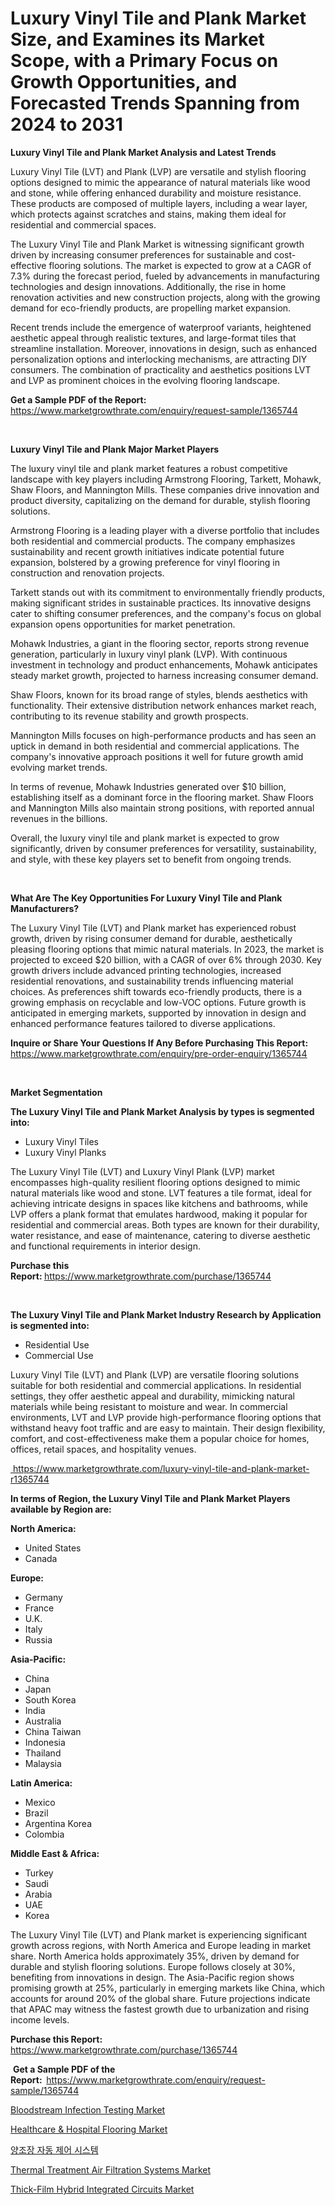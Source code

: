<p><h1>Luxury Vinyl Tile and Plank Market Size, and Examines its Market Scope, with a Primary Focus on Growth Opportunities, and Forecasted Trends Spanning from 2024 to 2031</h1></p><p><strong>Luxury Vinyl Tile and Plank Market Analysis and Latest Trends</strong></p>
<p><p>Luxury Vinyl Tile (LVT) and Plank (LVP) are versatile and stylish flooring options designed to mimic the appearance of natural materials like wood and stone, while offering enhanced durability and moisture resistance. These products are composed of multiple layers, including a wear layer, which protects against scratches and stains, making them ideal for residential and commercial spaces. </p><p>The Luxury Vinyl Tile and Plank Market is witnessing significant growth driven by increasing consumer preferences for sustainable and cost-effective flooring solutions. The market is expected to grow at a CAGR of 7.3% during the forecast period, fueled by advancements in manufacturing technologies and design innovations. Additionally, the rise in home renovation activities and new construction projects, along with the growing demand for eco-friendly products, are propelling market expansion. </p><p>Recent trends include the emergence of waterproof variants, heightened aesthetic appeal through realistic textures, and large-format tiles that streamline installation. Moreover, innovations in design, such as enhanced personalization options and interlocking mechanisms, are attracting DIY consumers. The combination of practicality and aesthetics positions LVT and LVP as prominent choices in the evolving flooring landscape.</p></p>
<p><strong>Get a Sample PDF of the Report:&nbsp;</strong> <a href="https://www.marketgrowthrate.com/enquiry/request-sample/1365744">https://www.marketgrowthrate.com/enquiry/request-sample/1365744</a></p>
<p>&nbsp;</p>
<p><strong>Luxury Vinyl Tile and Plank Major Market Players</strong></p>
<p><p>The luxury vinyl tile and plank market features a robust competitive landscape with key players including Armstrong Flooring, Tarkett, Mohawk, Shaw Floors, and Mannington Mills. These companies drive innovation and product diversity, capitalizing on the demand for durable, stylish flooring solutions.</p><p>Armstrong Flooring is a leading player with a diverse portfolio that includes both residential and commercial products. The company emphasizes sustainability and recent growth initiatives indicate potential future expansion, bolstered by a growing preference for vinyl flooring in construction and renovation projects.</p><p>Tarkett stands out with its commitment to environmentally friendly products, making significant strides in sustainable practices. Its innovative designs cater to shifting consumer preferences, and the company's focus on global expansion opens opportunities for market penetration.</p><p>Mohawk Industries, a giant in the flooring sector, reports strong revenue generation, particularly in luxury vinyl plank (LVP). With continuous investment in technology and product enhancements, Mohawk anticipates steady market growth, projected to harness increasing consumer demand.</p><p>Shaw Floors, known for its broad range of styles, blends aesthetics with functionality. Their extensive distribution network enhances market reach, contributing to its revenue stability and growth prospects.</p><p>Mannington Mills focuses on high-performance products and has seen an uptick in demand in both residential and commercial applications. The company's innovative approach positions it well for future growth amid evolving market trends.</p><p>In terms of revenue, Mohawk Industries generated over $10 billion, establishing itself as a dominant force in the flooring market. Shaw Floors and Mannington Mills also maintain strong positions, with reported annual revenues in the billions.</p><p>Overall, the luxury vinyl tile and plank market is expected to grow significantly, driven by consumer preferences for versatility, sustainability, and style, with these key players set to benefit from ongoing trends.</p></p>
<p>&nbsp;</p>
<p><strong>What Are The Key Opportunities For Luxury Vinyl Tile and Plank Manufacturers?</strong></p>
<p><p>The Luxury Vinyl Tile (LVT) and Plank market has experienced robust growth, driven by rising consumer demand for durable, aesthetically pleasing flooring options that mimic natural materials. In 2023, the market is projected to exceed $20 billion, with a CAGR of over 6% through 2030. Key growth drivers include advanced printing technologies, increased residential renovations, and sustainability trends influencing material choices. As preferences shift towards eco-friendly products, there is a growing emphasis on recyclable and low-VOC options. Future growth is anticipated in emerging markets, supported by innovation in design and enhanced performance features tailored to diverse applications.</p></p>
<p><strong>Inquire or Share Your Questions If Any Before Purchasing This Report:</strong> <a href="https://www.marketgrowthrate.com/enquiry/pre-order-enquiry/1365744">https://www.marketgrowthrate.com/enquiry/pre-order-enquiry/1365744</a></p>
<p>&nbsp;</p>
<p><strong>Market Segmentation</strong></p>
<p><strong>The Luxury Vinyl Tile and Plank Market Analysis by types is segmented into:</strong></p>
<p><ul><li>Luxury Vinyl Tiles</li><li>Luxury Vinyl Planks</li></ul></p>
<p><p>The Luxury Vinyl Tile (LVT) and Luxury Vinyl Plank (LVP) market encompasses high-quality resilient flooring options designed to mimic natural materials like wood and stone. LVT features a tile format, ideal for achieving intricate designs in spaces like kitchens and bathrooms, while LVP offers a plank format that emulates hardwood, making it popular for residential and commercial areas. Both types are known for their durability, water resistance, and ease of maintenance, catering to diverse aesthetic and functional requirements in interior design.</p></p>
<p><strong>Purchase this Report:&nbsp;</strong><a href="https://www.marketgrowthrate.com/purchase/1365744">https://www.marketgrowthrate.com/purchase/1365744</a></p>
<p>&nbsp;</p>
<p><strong>The Luxury Vinyl Tile and Plank Market Industry Research by Application is segmented into:</strong></p>
<p><ul><li>Residential Use</li><li>Commercial Use</li></ul></p>
<p><p>Luxury Vinyl Tile (LVT) and Plank (LVP) are versatile flooring solutions suitable for both residential and commercial applications. In residential settings, they offer aesthetic appeal and durability, mimicking natural materials while being resistant to moisture and wear. In commercial environments, LVT and LVP provide high-performance flooring options that withstand heavy foot traffic and are easy to maintain. Their design flexibility, comfort, and cost-effectiveness make them a popular choice for homes, offices, retail spaces, and hospitality venues.</p></p>
<p><a href="https://www.marketgrowthrate.com/luxury-vinyl-tile-and-plank-market-r1365744">&nbsp;https://www.marketgrowthrate.com/luxury-vinyl-tile-and-plank-market-r1365744</a></p>
<p><strong>In terms of Region, the Luxury Vinyl Tile and Plank Market Players available by Region are:</strong></p>
<p>
    <p> <strong> North America: </strong>
        <ul>
            <li>United States</li>
            <li>Canada</li>
        </ul>
        </p> 
    <p> <strong> Europe: </strong>
        <ul>
            <li>Germany</li>
            <li>France</li>
            <li>U.K.</li>
            <li>Italy</li>
            <li>Russia</li>
        </ul>
        </p> 
    <p> <strong> Asia-Pacific: </strong>
        <ul>
            <li>China</li>
            <li>Japan</li>
            <li>South Korea</li>
            <li>India</li>
            <li>Australia</li>
            <li>China Taiwan</li>
            <li>Indonesia</li>
            <li>Thailand</li>
            <li>Malaysia</li>
        </ul>
        </p> 
    <p> <strong> Latin America: </strong>
        <ul>
            <li>Mexico</li>
            <li>Brazil</li>
            <li>Argentina Korea</li>
            <li>Colombia</li>
        </ul>
        </p> 
    <p> <strong> Middle East & Africa: </strong>
        <ul>
            <li>Turkey</li>
            <li>Saudi</li>
            <li>Arabia</li>
            <li>UAE</li>
            <li>Korea</li>
        </ul>
    </p>
    </p>
<p><p>The Luxury Vinyl Tile (LVT) and Plank market is experiencing significant growth across regions, with North America and Europe leading in market share. North America holds approximately 35%, driven by demand for durable and stylish flooring solutions. Europe follows closely at 30%, benefiting from innovations in design. The Asia-Pacific region shows promising growth at 25%, particularly in emerging markets like China, which accounts for around 20% of the global share. Future projections indicate that APAC may witness the fastest growth due to urbanization and rising income levels.</p></p>
<p><strong>Purchase this Report: </strong><a href="https://www.marketgrowthrate.com/purchase/1365744">https://www.marketgrowthrate.com/purchase/1365744</a></p>
<p>&nbsp;<strong>Get a Sample PDF of the Report:&nbsp;&nbsp;</strong><a href="https://www.marketgrowthrate.com/enquiry/request-sample/1365744">https://www.marketgrowthrate.com/enquiry/request-sample/1365744</a></p>
<p><strong></strong></p>
<p><p><a href="https://www.linkedin.com/pulse/how-bloodstream-infection-testing-market-evolve-growth-analysis-1wkqf">Bloodstream Infection Testing Market</a></p><p><a href="https://github.com/santosh758595/Market-Research-Report-List-6/blob/main/healthcare-hospital-flooring-market.md">Healthcare & Hospital Flooring Market</a></p><p><a href="https://medium.com/@score-51/%EB%A7%A5%EC%A3%BC-%EC%9E%90%EB%8F%99-%EC%A0%9C%EC%96%B4-%EC%8B%9C%EC%8A%A4%ED%85%9C-%EC%8B%9C%EC%9E%A5%EC%9D%98-%EC%84%B1%EC%9E%A5-%EB%8F%99%EC%9D%B8%EC%9D%80-%EB%AC%B4%EC%97%87%EC%9D%B8%EA%B0%80%EC%9A%94-%EC%A0%9C%ED%92%88-%EC%9D%91%EC%9A%A9-%ED%94%84%EB%A1%9C%EA%B7%B8%EB%9E%A8-%EB%B0%8F-%EC%A7%80%EC%97%AD%EC%97%90-%EB%8C%80%ED%95%9C-%EC%A2%85%ED%95%A9-%EC%97%B0%EA%B5%AC-2024-2031-0357fa71d2e5?postPublishedType=repub">양조장 자동 제어 시스템</a></p><p><a href="https://medium.com/@fauzi1101fauzi/global-thermal-treatment-air-filtration-systems-market-trends-and-innovations-a-forward-looking-a41a379021f9">Thermal Treatment Air Filtration Systems Market</a></p><p><a href="https://medium.com/@fauzi1101fauzi/future-trends-in-global-thick-film-hybrid-integrated-circuits-market-market-insights-and-analysis-0f67e6149c31">Thick-Film Hybrid Integrated Circuits Market</a></p></p>